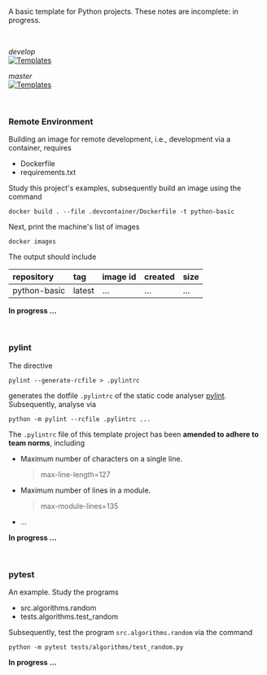 <br>

A basic template for Python projects.  These notes are incomplete: in progress.

<br>

_develop_<br>
[![Templates](https://github.com/thetemplates/python-basic/actions/workflows/main.yml/badge.svg?branch=develop)](https://github.com/thetemplates/python-basic/actions/workflows/main.yml)

_master_<br>
[![Templates](https://github.com/thetemplates/python-basic/actions/workflows/main.yml/badge.svg?branch=master)](https://github.com/thetemplates/python-basic/actions/workflows/main.yml)

<br>

### Remote Environment

Building an image for remote development, i.e., development via a container, requires

* Dockerfile
* requirements.txt

Study this project's examples, subsequently build an image using the command

```shell
docker build . --file .devcontainer/Dockerfile -t python-basic
```

Next, print the machine's list of images

```shell
docker images
```

The output should include

|repository|tag|image id|created|size|
|:---|:---|:---|:---|:---|
|python-basic|latest|$\ldots$|$\ldots$|$\ldots$|

**In progress ...**


<br>

### pylint

The directive

```shell
pylint --generate-rcfile > .pylintrc
```

generates the dotfile `.pylintrc` of the static code analyser [pylint](https://pylint.pycqa.org/en/latest/user_guide/checkers/features.html).  Subsequently, analyse via

```shell
python -m pylint --rcfile .pylintrc ...
```

The `.pylintrc` file of this template project has been **amended to adhere to team norms**, including

* Maximum number of characters on a single line.
  > max-line-length=127

* Maximum number of lines in a module.
  > max-module-lines=135

* $\ldots$

**In progress ...**

<br>

### pytest

An example.  Study the programs

* src.algorithms.random
* tests.algorithms.test_random

Subsequently, test the program `src.algorithms.random` via the command

```shell
python -m pytest tests/algorithms/test_random.py
```

**In progress ...**


<br>
<br>

<br>
<br>

<br>
<br>

<br>
<br>
